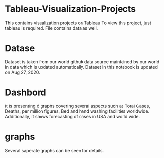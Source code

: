 # Tableau-Visualization-Projects
This contains visualization projects on Tableau
To view this project, just tableau is required. File contains data as well. 

# Datase
Dataset is taken from our world github data source maintained by our world in data which is updated automatically. Dataset in this notebook is updated on Aug 27, 2020.

# Dashbord
It is presenting 6 graphs covering several aspects such as Total Cases, Deaths, per million figures, Bed and hand washing facilities worldwide. Additionally, it shows forecasting of cases in USA and world wide.

# graphs
Several saperate graphs can be seen for details.
